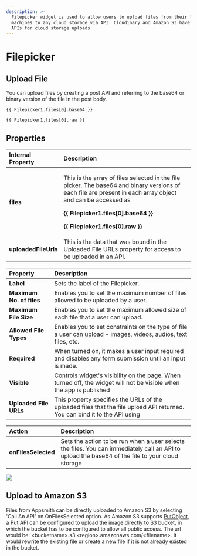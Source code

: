 ```yaml
---
description: >-
  Filepicker widget is used to allow users to upload files from their local
  machines to any cloud storage via API. Cloudinary and Amazon S3 have simple
  APIs for cloud storage uploads
---
```


# Filepicker

## Upload File

You can upload files by creating a post API and referring to the base64 or binary version of the file in the post body.

```text
{{ Filepicker1.files[0].base64 }}

{{ Filepicker1.files[0].raw }}
```

## Properties

<table>
  <thead>
    <tr>
      <th style="text-align:left">Internal Property</th>
      <th style="text-align:left">Description</th>
    </tr>
  </thead>
  <tbody>
    <tr>
      <td style="text-align:left"><b>files</b>
      </td>
      <td style="text-align:left">
        <p>This is the array of files selected in the file picker. The base64 and
          binary versions of each file are present in each array object and can be
          accessed as</p>
        <p><b>{{ Filepicker1.files[0].base64 }}</b>
        </p>
        <p><b>{{ Filepicker1.files[0].raw }}</b>
        </p>
      </td>
    </tr>
    <tr>
      <td style="text-align:left"><b>uploadedFileUrls</b>
      </td>
      <td style="text-align:left">This is the data that was bound in the Uploaded File URLs property for
        access to be uploaded in an API.</td>
    </tr>
  </tbody>
</table>

| Property | Description |
| :--- | :--- |
| **Label** | Sets the label of the Filepicker. |
| **Maximum  No. of files** | Enables you to set the maximum number of files allowed to be uploaded by a user. |
| **Maximum File Size** | Enables you to set the maximum allowed size of each file that a user can upload. |
| **Allowed File Types** | Enables you to set constraints on the type of file a user can upload - images, videos, audios, text files, etc. |
| **Required** | When turned on, it makes a user input required and disables any form submission until an input is made. |
| **Visible** | Controls widget's visibility on the page. When turned off, the widget will not be visible when the app is published |
| **Uploaded File URLs** | This property specifies the URLs of the uploaded files that the file upload API returned. You can bind it to the API using  |

| Action | Description |
| :--- | :--- |
| **onFilesSelected** | Sets the action to be run when a user selects the files. You can immediately call an API to upload the base64 of the file to your cloud storage |

![](../.gitbook/assets/filepicker.gif)

## Upload to Amazon S3 
Files from Appsmith can be directly uploaded to Amazon S3 by selecting 'Call An API' on OnFilesSelected option. As Amazon S3 supports [PutObject](https://docs.aws.amazon.com/AmazonS3/latest/API/API_PutObject.html), a Put API can be configured to upload the image directly to S3 bucket, in which the bucket has to be configured to allow all public access. The url would be: \<bucketname>.s3.\<region>.amazonaws.com/\<filename>. It would rewrite the existing file or create a new file if it is not already existed in the bucket. 
